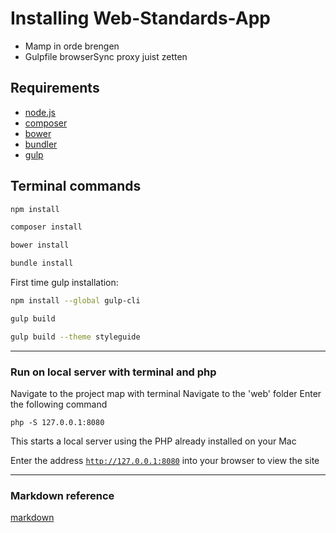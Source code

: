 # Installing Web-Standards-App
- Mamp in orde brengen
- Gulpfile browserSync proxy juist zetten

## Requirements
* [node.js]
* [composer]
* [bower]
* [bundler]
* [gulp]

## Terminal commands
```sh
npm install
```

```sh
composer install
```

```sh
bower install
```

```sh
bundle install
```

First time gulp installation:

```sh
npm install --global gulp-cli
```

```sh
gulp build
```

```sh
gulp build --theme styleguide
```

---

### Run on local server with terminal and php
Navigate to the project map with terminal
Navigate to the 'web' folder
Enter the following command

    php -S 127.0.0.1:8080

This starts a local server using the PHP already installed on your Mac

Enter the address <code>http://127.0.0.1:8080</code> into your browser to view the site

---

### Markdown reference
[markdown]
<br />



[node.js]: <http://nodejs.org>
[composer]: <https://getcomposer.org/>
[bower]: <http://bower.io/>
[bundler]: <http://bundler.io/>
[gulp]: <https://github.com/gulpjs/gulp/blob/master/docs/getting-started.md>
[markdown]: <http://daringfireball.net/projects/markdown/>